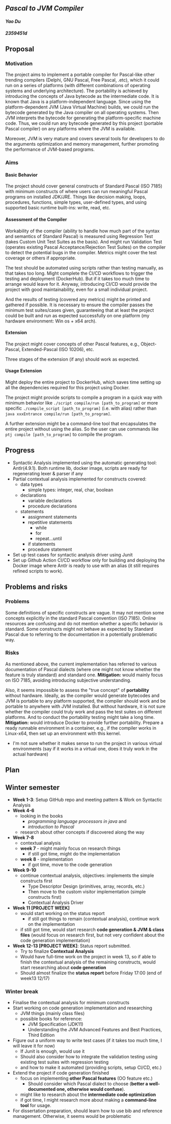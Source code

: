 ## *Pascal to JVM Compiler* 
#### *Yao Du* 
#### *2359451d* 

## Proposal
### Motivation

The project aims to implement a portable compiler for Pascal-like other trending compilers (Delphi, GNU Pascal, Free Pascal, .etc), which it could run on a series of platforms (with different combinations of operating systems and underlying architecture). The portability is achieved by introducing the concepts of Java bytecode as the intermediate code. It is known that Java is a platform-independent language. Since using the platform-dependent JVM (Java Virtual Machine) builds, we could run the bytecode generated by the Java compiler on all operating systems. Then JVM interprets the bytecode for generating the platform-specific machine code. Thus, we could run any bytecode generated by this project (portable Pascal compiler) on any platforms where the JVM is available.

Moreover, JVM is very mature and covers several tools for developers to do the arguments optimization and memory management, further promoting the performance of JVM-based programs.

### Aims


#### Basic Behavior

The project should cover general constructs of Standard Pascal (ISO 7185) with minimum constructs of where users can run meaningful Pascal programs on installed JDK/JRE. Things like decision making, loops, procedures, functions, simple types, user-defined types, and using supported basic runtime built-ins: write, read, etc.

#### Assessment of the Compiler

Workability of the compiler (ability to handle how much part of the syntax and semantics of Standard Pascal) is measured using Regression Test (takes Custom Unit Test Suites as the basis). And might run Validation Test (operates existing Pascal Acceptance/Rejection Test Suites) on the compiler to detect the potential bugs in the compiler. Metrics might cover the test coverage or others if appropriate.

The test should be automated using scripts rather than testing manually, as that takes too long. Might complete the  CI/CD workflows to trigger the testing and deployment (DockerHub). But if it takes too much time to arrange would leave for it. Anyway, introducing CI/CD would provide the project with good maintainability, even for a small individual project.

And the results of testing (covered any metrics) might be printed and gathered if possible. It is necessary to ensure the compiler passes the minimum test suites/cases given, guaranteeing that at least the project could be built and run as expected successfully on one platform (my hardware environment: Win os + x64 arch).

#### Extension

The project might cover concepts of other Pascal features, e.g., Object-Pascal, Extended-Pascal (ISO 10206), etc.

Three stages of the extension (if any) should work as expected.

#### Usage Extension

Might deploy the entire project to DockerHub, which saves time setting up all the dependencies required for this project using Docker.

The project might provide scripts to compile a program in a quick way with minimum behavior like `./script compile/run [path_to_program]` or more specific `./compile_script [path_to_program]` (i.e. with alias) rather than `java xxxEntrance compile/run [path_to_program]`.

A further extension might be a command-line tool that encapsulates the entire project without using the alias. So the user can use commands like `ptj compile [path_to_program]` to compile the program.

## Progress

* Syntactic Analysis implemented using the automatic generating tool: Antlr(4.9.1). Both runtime lib, docker image, scripts are ready for regenerating lexer & parser if any
* Partial contextual analysis implemented for constructs covered:
  * data types
    * simple types: integer, real, char, boolean
  * declarations
    * variable declarations
    * procedure declarations
  * statements
    * assignment statements
    * repetitive statements
      * while
      * for
      * repeat...until
    * if statements
    * procedure statement
* Set up test cases for syntactic analysis driver using Junit
* Set up Github Action CI/CD workflow only for building and deploying the Docker image where Antlr is ready to use with an alias (it still requires refined scripts to work).

## Problems and risks
### Problems

Some definitions of specific constructs are vague. It may not mention some concepts explicitly in the standard Pascal convention (ISO 7185). Online resources are confusing and do not mention whether a specific behavior is standard. Some constructs might not behave as expected by Standard Pascal due to referring to the documentation in a potentially problematic way.

### Risks


As mentioned above, the current implementation has referred to various documentation of Pascal dialects (where one might not know whether the feature is truly standard) and standard one. **Mitigation:** would mainly focus on ISO 7185, avoiding introducing subjective understanding.

Also, it seems impossible to assess the "true concept" of **portability** without hardware. Ideally, as the compiler would generate bytecodes and JVM is portable to any platform supported, the compiler should work and be portable to anywhere with JVM installed. But without hardware, it is not sure whether the compiler could truly work and pass the test suites on different platforms. And to conduct the portability testing might take a long time. **Mitigation:** would introduce Docker to provide further portability. Prepare a ready runnable environment in a container, e.g., if the compiler works in Linux-x64, then set up an environment with this kernel.

* I'm not sure whether it makes sense to run the project in various virtual environments (say if it works in a virtual one, does it truly work in the actual hardware)

## Plan
<!-- *[Time plan, in roughly weekly to monthly blocks, up until submission week]* -->

## Winter semester

* **Week 1-3**: Setup GitHub repo and meeting pattern & Work on Syntactic Analysis
* **Week 4-6**
  * looking in the books
    * *programming language processors in java* and
    * *introduction to Pascal*
  * research about other concepts if discovered along the way
* **Week 7-8**
  * contextual analysis
  * **week 7** - might mainly focus on research things
    * if still got time, might do the implementation
  * **week 8** - implementation
    * if got time, move to the code generation
* **Week 9-10**
  * continue contextual analysis, objectives: implements the simple constructs first
    * Type Descriptor Design (primitives, array, records, etc.)
    * Then move to the custom visitor implementation (simple constructs first)
    * Contextual Analysis Driver
* **Week 11 [PROJECT WEEK]**
  * would start working on the status report
    * if still got things to remain (contextual analysis), continue work on the implementation
  * if still got time, would start research **code generation & JVM & class files** (would focus on research first, but not very confident about the code generation implementation)
* **Week 12-13 [PROJECT WEEK]**: Status report submitted.
  * Try to finalize **Contextual Analysis**
  * Would have full-time work on the project in week 13, so if able to finish the contextual analysis of the remaining constructs, would start researching about **code generation**
  * Should almost finalize the **status report** before Friday 17:00 (end of week13 12/17)

### Winter break

* Finalise the contextual analysis for minimum constructs
* Start working on code generation implementation and researching
  * JVM things (mainly class files)
  * possible books for reference:
    * JVM Specification (JDK11)
    * Understanding the JVM Advanced Features and Best Practices, Third Edition
* Figure out a uniform way to write test cases (if it takes too much time, I will leave it for now)
  * If Junit is enough, would use it
  * Should also consider how to integrate the validation testing using existing test suites with regression testing
  * and how to make it automated (providing scripts, setup CI/CD, etc.)
* Extend the project if code generation finished
  * focus on implementing **other Pascal features** (OO feature etc.)
    * Should consider which Pascal dialect to choose (**better a well-documented one, otherwise would confuse**).
  * might like to research about the **intermediate code optimization**
  * if got time, I might research more about making a **command-line tool** for usage.
* For dissertation preparation, should learn how to use bib and reference management. Otherwise, it seems would be problematic